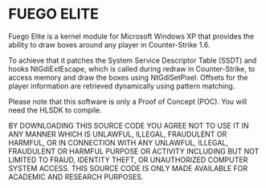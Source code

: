 # FUEGO ELITE
Fuego Elite is a kernel module for Microsoft Windows XP that provides the ability to draw boxes around any player in Counter-Strike 1.6.

To achieve that it patches the System Service Descriptor Table (SSDT) and hooks NtGdiExtEscape, which is called during redraw in Counter-Strike, to access memory and draw the boxes using NtGdiSetPixel. Offsets for the player information are retrieved dynamically using pattern matching.

Please note that this software is only a Proof of Concept (POC). You will need the HLSDK to compile.

BY DOWNLOADING THIS SOURCE CODE YOU AGREE NOT TO USE IT IN ANY MANNER WHICH IS UNLAWFUL, ILLEGAL, FRAUDULENT OR HARMFUL, OR IN CONNECTION WITH ANY UNLAWFUL, ILLEGAL, FRAUDULENT OR HARMFUL PURPOSE OR ACTIVITY INCLUDING BUT NOT LIMITED TO FRAUD, IDENTITY THEFT, OR UNAUTHORIZED COMPUTER SYSTEM ACCESS. THIS SOURCE CODE IS ONLY MADE AVAILABLE FOR ACADEMIC AND RESEARCH PURPOSES.

